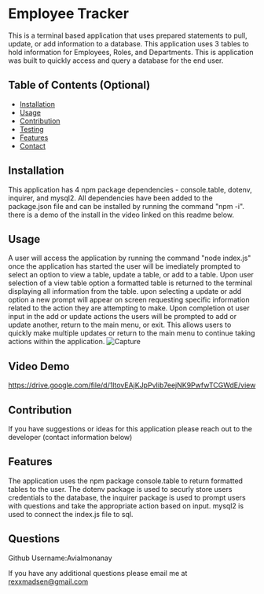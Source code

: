 # Employee Tracker        
This is a terminal based application that uses prepared statements to pull, update, or add information to a database. This application uses 3 tables to hold information for Employees, Roles, and Departments. This is application was built to quickly access and query a database for the end user.


## Table of Contents (Optional)

- [Installation](#installation)
- [Usage](#usage)
- [Contribution](#contribution)
- [Testing](#testing)
- [Features](#features)
- [Contact](#questions)



## Installation
This application has 4 npm package dependencies - console.table, dotenv, inquirer, and mysql2. All dependencies have been added to the package.json file and can be installed by running the command "npm -i". there is a demo of the install in the video linked on this readme below. 

## Usage
A user will access the application by running the command "node index.js" once the application has started the user will be imediately prompted to select an option to view a table, update a table, or add to a table. Upon user selection of a view table option a formatted table is returned to the terminal displaying all information from the table. upon selecting a update or add option a new prompt will appear on screen requesting specific information related to the action they are attempting to make. Upon completion ot user input in the add or update actions the users will be prompted to add or update another, return to the main menu, or exit. This allows users to quickly make multiple updates or return to the main menu to continue taking actions within the application.
![Capture](https://user-images.githubusercontent.com/108016215/197650322-ebf3e98d-e248-4258-a1b3-f40253418c26.PNG)

## Video Demo
https://drive.google.com/file/d/1ltovEAjKJpPvIib7eejNK9PwfwTCGWdE/view

## Contribution
If you have suggestions or ideas for this application please reach out to the developer (contact information below)


## Features
The application uses the npm package console.table to return formatted tables to the user. The dotenv package is used to securly store users credentials to the database, the inquirer package is used to prompt users with questions and take the appropriate action based on input. mysql2 is used to connect the index.js file to sql.

## Questions
Github Username:Avialmonanay
 
If you have any additional questions please email me at rexxmadsen@gmail.com


